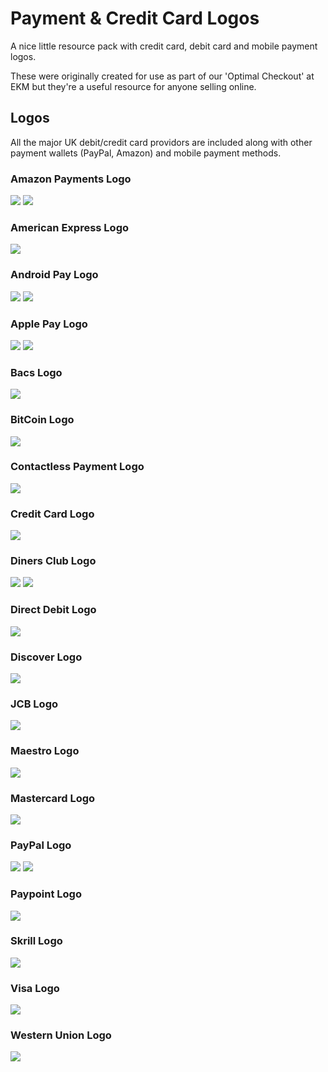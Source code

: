 # Payment & Credit Card Logos
A nice little resource pack with credit card, debit card and mobile payment logos.

These were originally created for use as part of our 'Optimal Checkout' at EKM but they're a useful resource for anyone selling online.

## Logos
All the major UK debit/credit card providors are included along with other payment wallets (PayPal, Amazon) and mobile payment methods.


### Amazon Payments Logo
<img src="https://raw.githubusercontent.com/slaterjohn/payment-logos/master/medium/amazon-1-m.png"> <img src="https://raw.githubusercontent.com/slaterjohn/payment-logos/master/medium/amazon-2-m.png">

### American Express Logo
<img src="https://raw.githubusercontent.com/slaterjohn/payment-logos/master/medium/amex-1-m.png">

### Android Pay Logo
<img src="https://raw.githubusercontent.com/slaterjohn/payment-logos/master/medium/android-pay-1-m.png"> <img src="https://raw.githubusercontent.com/slaterjohn/payment-logos/master/medium/android-pay-2-m.png">

### Apple Pay Logo
<img src="https://raw.githubusercontent.com/slaterjohn/payment-logos/master/medium/apple-pay-1-m.png"> <img src="https://raw.githubusercontent.com/slaterjohn/payment-logos/master/medium/apple-pay-2-m.png">

### Bacs Logo
<img src="https://raw.githubusercontent.com/slaterjohn/payment-logos/master/medium/bacs-1-m.png">

### BitCoin Logo
<img src="https://raw.githubusercontent.com/slaterjohn/payment-logos/master/medium/bitcoin-1-m.png">

### Contactless Payment Logo
<img src="https://raw.githubusercontent.com/slaterjohn/payment-logos/master/medium/contactless-1-m.png">

### Credit Card Logo
<img src="https://raw.githubusercontent.com/slaterjohn/payment-logos/master/medium/creditcard-1-m.png">

### Diners Club Logo
<img src="https://raw.githubusercontent.com/slaterjohn/payment-logos/master/medium/diners-club-1-m.png"> <img src="https://raw.githubusercontent.com/slaterjohn/payment-logos/master/medium/diners-club-2-m.png">

### Direct Debit Logo
<img src="https://raw.githubusercontent.com/slaterjohn/payment-logos/master/medium/direct-debit-1-m.png">

### Discover Logo
<img src="https://raw.githubusercontent.com/slaterjohn/payment-logos/master/medium/discover-1-m.png">

### JCB Logo
<img src="https://raw.githubusercontent.com/slaterjohn/payment-logos/master/medium/jcb-1-m.png">

### Maestro Logo
<img src="https://raw.githubusercontent.com/slaterjohn/payment-logos/master/medium/maestro-1-m.png">

### Mastercard Logo
<img src="https://raw.githubusercontent.com/slaterjohn/payment-logos/master/medium/mastercard-1-m.png">

### PayPal Logo
<img src="https://raw.githubusercontent.com/slaterjohn/payment-logos/master/medium/paypal-1-m.png"> <img src="https://raw.githubusercontent.com/slaterjohn/payment-logos/master/medium/paypal-2-m.png">

### Paypoint Logo
<img src="https://raw.githubusercontent.com/slaterjohn/payment-logos/master/medium/paypoint-1-m.png">

### Skrill Logo
<img src="https://raw.githubusercontent.com/slaterjohn/payment-logos/master/medium/skrill-1-m.png">

### Visa Logo
<img src="https://raw.githubusercontent.com/slaterjohn/payment-logos/master/medium/visa-1-m.png">

### Western Union Logo
<img src="https://raw.githubusercontent.com/slaterjohn/payment-logos/master/medium/western-union-1-m.png">


